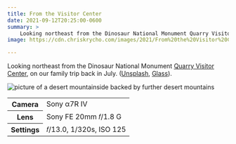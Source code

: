 ```yaml
---
title: From the Visitor Center
date: 2021-09-12T20:25:00-0600
summary: >
    Looking northeast from the Dinosaur National Monument Quarry Visitor Center, on our family trip back in July.
image: https://cdn.chriskrycho.com/images/2021/From%20the%20Visitor%20Center%20thumb.jpg

---
```


Looking northeast from the Dinosaur National Monument [Quarry Visitor Center][qvc], on our family trip back in July. ([Unsplash][u], [Glass][g]).

<img src='https://cdn.chriskrycho.com/images/2021/From%20the%20Visitor%20Center%20thumb.jpg' alt='picture of a desert mountainside backed by further desert mountains' />

<table>
    <tr>
        <th scope='row'>Camera</th>
        <td>Sony α7R IV</td>
    </tr>
    <tr>
        <th scope='row'>Lens</th>
        <td>Sony FE 20mm 𝑓/1.8 G</td>
    </tr>
    <tr>
        <th scope='row'>Settings</th>
        <td>𝑓/13.0, 1/320s, <abbr>ISO</abbr> 125</td>
    </tr>
</table>

[qvc]: https://www.nps.gov/dino/planyourvisit/visitorcenters.htm
[u]: https://unsplash.com/photos/DxMp40YT19w
[g]: https://glass.photo/chriskrycho/M1zhaQRQHxRohLAFcXjIq 